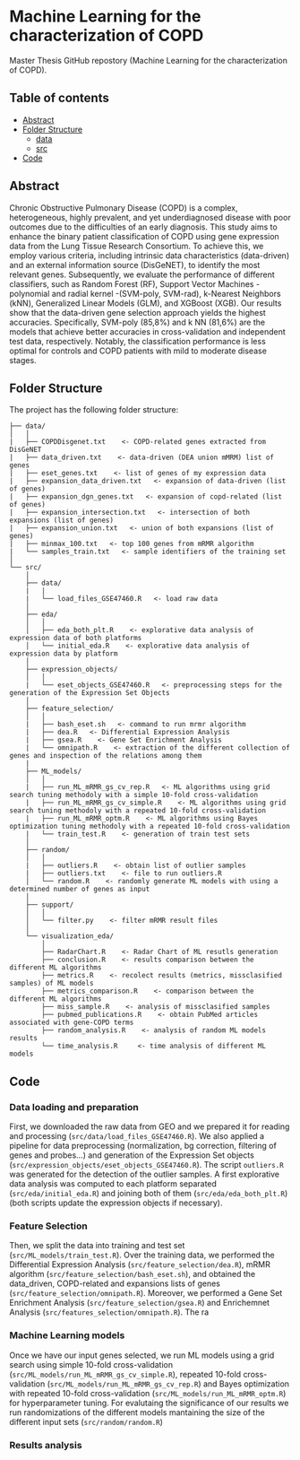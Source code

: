 # Machine Learning for the characterization of COPD

Master Thesis GitHub repostory (Machine Learning for the characterization of COPD).

## Table of contents
- [Abstract](https://github.com/airipl/Pose-Lagoa_et_al_COPD_prediction/tree/main#abstract)
- [Folder Structure](https://github.com/airipl/Pose-Lagoa_et_al_COPD_prediction/tree/main#folder-structure)
   - [data](https://github.com/airipl/Pose-Lagoa_et_al_COPD_prediction/tree/main/data)
   - [src](https://github.com/airipl/Pose-Lagoa_et_al_COPD_prediction/tree/main/src)
- [Code]()

## Abstract
Chronic Obstructive Pulmonary Disease (COPD) is a complex, heterogeneous, highly prevalent, 
and yet underdiagnosed disease with poor outcomes due to the difficulties of an early diagnosis. 
This study aims to enhance the binary patient classification of COPD using gene expression data 
from the Lung Tissue Research Consortium. To achieve this, we employ various criteria, including 
intrinsic data characteristics (data-driven) and an external information source (DisGeNET),
to identify the most relevant genes. Subsequently, we evaluate the performance of different classifiers, 
such as Random Forest (RF), Support Vector Machines - polynomial and radial kernel -(SVM-poly, SVM-rad), 
k-Nearest Neighbors (kNN), Generalized Linear Models (GLM), and XGBoost (XGB). Our results show that the
data-driven gene selection approach yields the highest accuracies. Specifically, SVM-poly (85,8%) and k
NN (81,6%) are the models that achieve better accuracies in cross-validation and independent test data, 
respectively. Notably, the classification performance is less optimal for controls and COPD patients with 
mild to moderate disease stages.

## Folder Structure

The project has the following folder structure:

``` 
├── data/
│   │  
|   ├── COPDDisgenet.txt    <- COPD-related genes extracted from DisGeNET
|   ├── data_driven.txt    <- data-driven (DEA union mMRM) list of genes
|   ├── eset_genes.txt    <- list of genes of my expression data
|   ├── expansion_data_driven.txt   <- expansion of data-driven (list of genes) 
|   ├── expansion_dgn_genes.txt   <- expansion of copd-related (list of genes) 
|   ├── expansion_intersection.txt   <- intersection of both expansions (list of genes) 
|   ├── expansion_union.txt   <- union of both expansions (list of genes)   
|   ├── minmax_100.txt   <- top 100 genes from mRMR algorithm
|   └──	samples_train.txt   <- sample identifiers of the training set
│
└── src/   
    │
    ├── data/  
    |   |
    |   └── load_files_GSE47460.R   <- load raw data
    │
    ├── eda/
    │   │  
    │   ├── eda_both_plt.R    <- explorative data analysis of expression data of both platforms
    │   └── initial_eda.R    <- explorative data analysis of expression data by platform
    │ 
    ├── expression_objects/   
    │   │  
    |   └──	eset_objects_GSE47460.R   <- preprocessing steps for the generation of the Expression Set Objects 
    │   
    ├── feature_selection/
    │   │                
    |   ├── bash_eset.sh   <- command to run mrmr algorithm
    |   ├── dea.R   <- Differential Expression Analysis
    |   ├── gsea.R    <- Gene Set Enrichment Analysis
    |   └──	omnipath.R    <- extraction of the different collection of genes and inspection of the relations among them
    | 
    ├── ML_models/         
    │   │                
    |   ├── run_ML_mRMR_gs_cv_rep.R   <- ML algorithms using grid search tuning methodoly with a simple 10-fold cross-validation
    |   ├── run_ML_mRMR_gs_cv_simple.R    <- ML algorithms using grid search tuning methodoly with a repeated 10-fold cross-validation
    |   ├── run_ML_mRMR_optm.R    <- ML algorithms using Bayes optimization tuning methodoly with a repeated 10-fold cross-validation
    |   └──	train_test.R    <- generation of train test sets
    │
    ├── random/
    │   │  
    |   ├── outliers.R    <- obtain list of outlier samples
    |   ├── outliers.txt    <- file to run outliers.R
    │   └── random.R    <- randomly generate ML models with using a determined number of genes as input
    │
    ├── support/
    │   │  
    │   └── filter.py    <- filter mRMR result files 
    │
    └── visualization_eda/ 
        │  
        ├── RadarChart.R    <- Radar Chart of ML resutls generation
        ├── conclusion.R    <- results comparison between the different ML algorithms
        ├── metrics.R    <- recolect results (metrics, missclasified samples) of ML models
        ├── metrics_comparison.R    <- comparison between the different ML algorithms
        ├── miss_sample.R    <- analysis of missclasified samples
        ├── pubmed_publications.R    <- obtain PubMed articles associated with gene-COPD terms
        ├── random_analysis.R    <- analysis of random ML models results
        └── time_analysis.R     <- time analysis of different ML models
```

## Code
### Data loading and preparation
First, we downloaded the raw data from GEO and we prepared it for reading and processing (`src/data/load_files_GSE47460.R`). We also applied a pipeline for data preprocessing (normalization, bg correction, filtering of genes and probes...) and generation of the Expression Set objects (`src/expression_objects/eset_objects_GSE47460.R`). The script `outliers.R` was generated for the detection of the outlier samples. A first explorative data analysis was computed to each platform separated (`src/eda/initial_eda.R`) and joining both of them (`src/eda/eda_both_plt.R`) (both scripts update the expression objects if necessary).

### Feature Selection 
Then, we split the data into training and test set (`src/ML_models/train_test.R`). Over the training data, we performed the Differential Expression Analysis (`src/feature_selection/dea.R`), mRMR algorithm (`src/feature_selection/bash_eset.sh`), and obtained the data_driven, COPD-related and expansions lists of genes (`src/feature_selection/omnipath.R`). Moreover, we performed a Gene Set Enrichment Analysis (`src/feature_selection/gsea.R`) and Enrichemnet Analysis (`src/features_selection/omnipath.R`). The ra

### Machine Learning models
Once we have our input genes selected, we run ML models using a grid search using simple 10-fold cross-validation (`src/ML_models/run_ML_mRMR_gs_cv_simple.R`), repeated 10-fold cross-validation (`src/ML_models/run_ML_mRMR_gs_cv_rep.R`) and Bayes optimization with repeated 10-fold cross-validation (`src/ML_models/run_ML_mRMR_optm.R`) for hyperparameter tuning. For evalutaing the significance of our results we run randomizations of the different models mantaining the size of the different input sets (`src/random/random.R`)

### Results analysis

